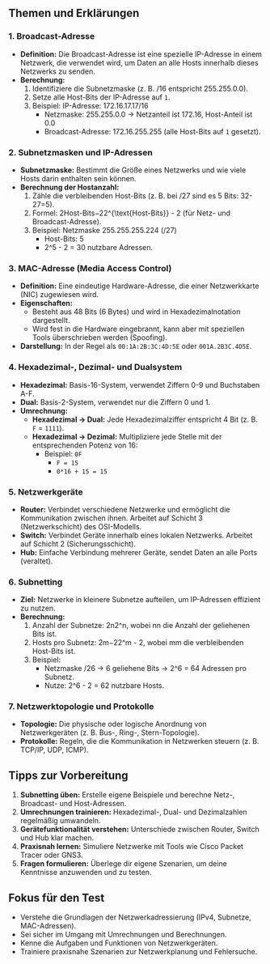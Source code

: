
## Themen und Erklärungen

### 1. Broadcast-Adresse

- **Definition:** Die Broadcast-Adresse ist eine spezielle IP-Adresse in einem Netzwerk, die verwendet wird, um Daten an alle Hosts innerhalb dieses Netzwerks zu senden.
- **Berechnung:**
    1. Identifiziere die Subnetzmaske (z. B. /16 entspricht 255.255.0.0).
    2. Setze alle Host-Bits der IP-Adresse auf `1`.
    3. Beispiel: IP-Adresse: 172.16.17.17/16
        - Netzmaske: 255.255.0.0 → Netzanteil ist 172.16, Host-Anteil ist 0.0
        - Broadcast-Adresse: 172.16.255.255 (alle Host-Bits auf `1` gesetzt).

### 2. Subnetzmasken und IP-Adressen

- **Subnetzmaske:** Bestimmt die Größe eines Netzwerks und wie viele Hosts darin enthalten sein können.
- **Berechnung der Hostanzahl:**
    1. Zähle die verbleibenden Host-Bits (z. B. bei /27 sind es 5 Bits: 32-27=5).
    2. Formel: 2Host-Bits−22^{\text{Host-Bits}} - 2 (für Netz- und Broadcast-Adresse).
    3. Beispiel: Netzmaske 255.255.255.224 (/27)
        - Host-Bits: 5
        - 2^5 - 2 = 30 nutzbare Adressen.

### 3. MAC-Adresse (Media Access Control)

- **Definition:** Eine eindeutige Hardware-Adresse, die einer Netzwerkkarte (NIC) zugewiesen wird.
- **Eigenschaften:**
    - Besteht aus 48 Bits (6 Bytes) und wird in Hexadezimalnotation dargestellt.
    - Wird fest in die Hardware eingebrannt, kann aber mit speziellen Tools überschrieben werden (Spoofing).
- **Darstellung:** In der Regel als `00:1A:2B:3C:4D:5E` oder `001A.2B3C.4D5E`.

### 4. Hexadezimal-, Dezimal- und Dualsystem

- **Hexadezimal:** Basis-16-System, verwendet Ziffern 0-9 und Buchstaben A-F.
- **Dual:** Basis-2-System, verwendet nur die Ziffern 0 und 1.
- **Umrechnung:**
    - **Hexadezimal → Dual:** Jede Hexadezimalziffer entspricht 4 Bit (z. B. `F` = `1111`).
    - **Hexadezimal → Dezimal:** Multipliziere jede Stelle mit der entsprechenden Potenz von 16:
        - Beispiel: `0F`
            - `F = 15`
            - `0*16 + 15 = 15`

### 5. Netzwerkgeräte

- **Router:** Verbindet verschiedene Netzwerke und ermöglicht die Kommunikation zwischen ihnen. Arbeitet auf Schicht 3 (Netzwerkschicht) des OSI-Modells.
- **Switch:** Verbindet Geräte innerhalb eines lokalen Netzwerks. Arbeitet auf Schicht 2 (Sicherungsschicht).
- **Hub:** Einfache Verbindung mehrerer Geräte, sendet Daten an alle Ports (veraltet).

### 6. Subnetting

- **Ziel:** Netzwerke in kleinere Subnetze aufteilen, um IP-Adressen effizient zu nutzen.
- **Berechnung:**
    1. Anzahl der Subnetze: 2n2^n, wobei nn die Anzahl der geliehenen Bits ist.
    2. Hosts pro Subnetz: 2m−22^m - 2, wobei mm die verbleibenden Host-Bits ist.
    3. Beispiel:
        - Netzmaske /26 → 6 geliehene Bits → 2^6 = 64 Adressen pro Subnetz.
        - Nutze: 2^6 - 2 = 62 nutzbare Hosts.

### 7. Netzwerktopologie und Protokolle

- **Topologie:** Die physische oder logische Anordnung von Netzwerkgeräten (z. B. Bus-, Ring-, Stern-Topologie).
- **Protokolle:** Regeln, die die Kommunikation in Netzwerken steuern (z. B. TCP/IP, UDP, ICMP).

## Tipps zur Vorbereitung

1. **Subnetting üben:** Erstelle eigene Beispiele und berechne Netz-, Broadcast- und Host-Adressen.
2. **Umrechnungen trainieren:** Hexadezimal-, Dual- und Dezimalzahlen regelmäßig umwandeln.
3. **Gerätefunktionalität verstehen:** Unterschiede zwischen Router, Switch und Hub klar machen.
4. **Praxisnah lernen:** Simuliere Netzwerke mit Tools wie Cisco Packet Tracer oder GNS3.
5. **Fragen formulieren:** Überlege dir eigene Szenarien, um deine Kenntnisse anzuwenden und zu testen.

## Fokus für den Test

- Verstehe die Grundlagen der Netzwerkadressierung (IPv4, Subnetze, MAC-Adressen).
- Sei sicher im Umgang mit Umrechnungen und Berechnungen.
- Kenne die Aufgaben und Funktionen von Netzwerkgeräten.
- Trainiere praxisnahe Szenarien zur Netzwerkplanung und Fehlersuche.